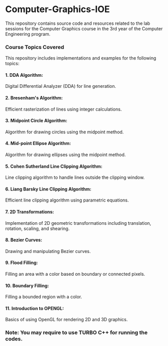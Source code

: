 # Computer-Graphics-IOE
This repository contains source code and resources related to the lab sessions for the Computer Graphics course in the 3rd year of the Computer Engineering program.
### Course Topics Covered
This repository includes implementations and examples for the following topics:

#### 1. DDA Algorithm:
Digital Differential Analyzer (DDA) for line generation.
#### 2. Bresenham's Algorithm:
Efficient rasterization of lines using integer calculations.
#### 3. Midpoint Circle Algorithm:
Algorithm for drawing circles using the midpoint method.
#### 4. Mid-point Ellipse Algorithm:
Algorithm for drawing ellipses using the midpoint method.
#### 5. Cohen Sutherland Line Clipping Algorithm:
Line clipping algorithm to handle lines outside the clipping window.
#### 6. Liang Barsky Line Clipping Algorithm:
Efficient line clipping algorithm using parametric equations.
#### 7. 2D Transformations:
Implementation of 2D geometric transformations including translation, rotation, scaling, and shearing.
#### 8. Bezier Curves:
Drawing and manipulating Bezier curves.
#### 9. Flood Filling:
Filling an area with a color based on boundary or connected pixels.
#### 10. Boundary Filling:
Filling a bounded region with a color.
#### 11. Introduction to OPENGL:
Basics of using OpenGL for rendering 2D and 3D graphics.

### Note: You may require to use TURBO C++ for running the codes.
